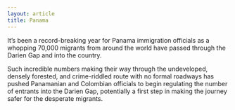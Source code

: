 ```yaml
---
layout: article
title: Panama
---
```


It’s been a record-breaking year for Panama immigration officials as a whopping 70,000 migrants from around the world have passed through the Darien Gap and into the country.

Such incredible numbers making their way through the undeveloped, densely forested, and crime-riddled route with no formal roadways has pushed Panamanian and Colombian officials to begin regulating the number of entrants into the Darien Gap, potentially a first step in making the journey safer for the desperate migrants.
